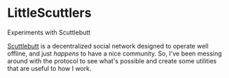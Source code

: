 # LittleScuttlers
Experiments with Scuttlebutt

[Scuttlebutt](https://www.scuttlebutt.nz/) is a decentralized social network designed to operate well offline, and just _happens_ to have a nice community.  So, I've been messing around with the protocol to see what's possible and create some utilities that are useful to how I work.

